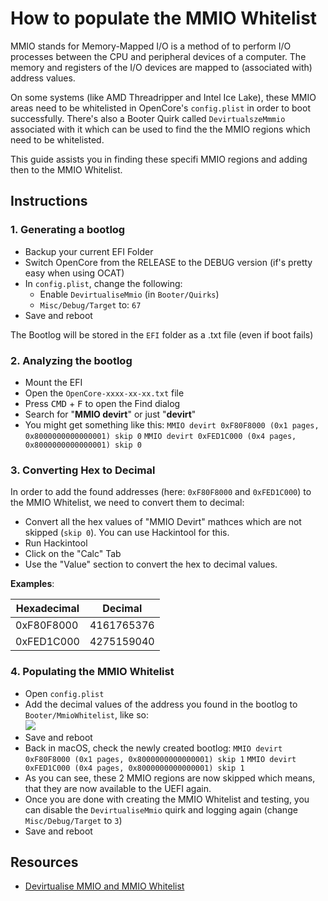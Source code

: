 # How to populate the MMIO Whitelist

MMIO stands for Memory-Mapped I/O is a method of to perform I/O processes between the CPU and peripheral devices of a computer. The memory and registers of the I/O devices are mapped to (associated with) address values. 

On some systems (like AMD Threadripper and Intel Ice Lake), these MMIO areas need to be whitelisted in OpenCore's `config.plist` in order to boot successfully. There's also a Booter Quirk called `DevirtualszeMmmio` associated with it which can be used to find the the MMIO regions which need to be whitelisted.

This guide assists you in finding these specifi MMIO regions and adding then to the MMIO Whitelist.

## Instructions

### 1. Generating a bootlog
- Backup your current EFI Folder 
- Switch OpenCore from the RELEASE to the DEBUG version (if's pretty easy when using OCAT)
- In `config.plist`, change the following:
	- Enable `DevirtualiseMmio` (in `Booter/Quirks`)
	- `Misc/Debug/Target` to: `67`
-  Save and reboot

The Bootlog will be stored in the `EFI` folder as a .txt file (even if boot fails)

### 2. Analyzing the bootlog
- Mount the EFI 
- Open the `OpenCore-xxxx-xx-xx.txt` file
- Press <kbd>CMD</kbd> + <kbd>F</kbd> to open the Find dialog
- Search for "**MMIO devirt**" or just "**devirt**"
- You might get something like this: 
	```MMIO devirt 0xF80F8000 (0x1 pages, 0x8000000000000001) skip 0```
	```MMIO devirt 0xFED1C000 (0x4 pages, 0x8000000000000001) skip 0```

### 3. Converting Hex to Decimal
In order to add the found addresses (here: `0xF80F8000` and `0xFED1C000`) to the MMIO Whitelist, we need to convert them to decimal:

- Convert all the hex values of "MMIO Devirt" mathces which are not skipped (`skip 0`). You can use Hackintool for this.
- Run Hackintool
- Click on the "Calc" Tab
- Use the "Value" section to convert the hex to decimal values.

**Examples**:

Hexadecimal | Decimal
------------|----------
0xF80F8000 | 4161765376
0xFED1C000 | 4275159040

### 4. Populating the MMIO Whitelist
- Open `config.plist`
- Add the decimal values of the address you found in the bootlog to `Booter/MmioWhitelist`, like so:</br>![](/Users/5t33z0/Desktop/MMIOWhitelist01.png)
- Save and reboot
- Back in macOS, check the newly created bootlog:
	```MMIO devirt 0xF80F8000 (0x1 pages, 0x8000000000000001) skip 1```
	```MMIO devirt 0xFED1C000 (0x4 pages, 0x8000000000000001) skip 1```
- As you can see, these 2 MMIO regions are now skipped which means, that they are now available to the UEFI again.
- Once you are done with creating the MMIO Whitelist and testing, you can disable the `DevirtualiseMmio` quirk and logging again (change `Misc/Debug/Target` to `3`)
- Save and reboot

## Resources
- [Devirtualise MMIO and MMIO Whitelist](https://www.macos86.it/topic/5511-let-talk-aboutdevirtualise-mmio-quirk-and-mmio-whitelist/)
